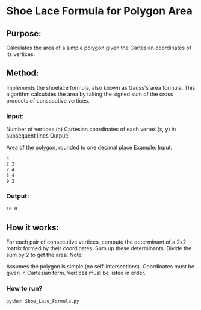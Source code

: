 # Shoe Lace Formula for Polygon Area
## Purpose:
Calculates the area of a simple polygon given the Cartesian coordinates of its vertices.

## Method:
Implements the shoelace formula, also known as Gauss's area formula. This algorithm calculates the area by taking the signed sum of the cross products of consecutive vertices.

### Input:

Number of vertices (n)
Cartesian coordinates of each vertex (x, y) in subsequent lines
Output:

Area of the polygon, rounded to one decimal place
Example:
Input:

```bash
4
2 2
2 4
5 4
9 2
```

### Output:

```bash
10.0
```


## How it works:

For each pair of consecutive vertices, compute the determinant of a 2x2 matrix formed by their coordinates.
Sum up these determinants.
Divide the sum by 2 to get the area.
Note:

Assumes the polygon is simple (no self-intersections).
Coordinates must be given in Cartesian form.
Vertices must be listed in order.

### How to run? ###
```bash
python Shoe_Lace_Formula.py
```